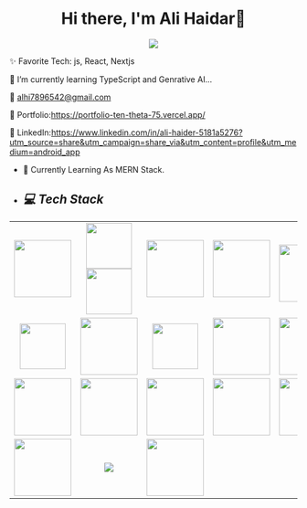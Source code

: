 <body>
  <div align="center">
    <h1> Hi there, I'm Ali Haidar👋</h1>
  </div>
<p align="center">
<a href="#"><img src="https://readme-typing-svg.herokuapp.com/?lines=Mern+Stack+Developer&font=Roboto&size=26&duration=3500&pause=500&center=true&width=500&height=50&color=eab676"></a>


✨ Favorite Tech: js, React, Nextjs

📓 I’m currently learning TypeScript and Genrative AI... 

📧 alhi7896542@gmail.com

🎨 Portfolio:https://portfolio-ten-theta-75.vercel.app/

💼 LinkedIn:https://www.linkedin.com/in/ali-haider-5181a5276?utm_source=share&utm_campaign=share_via&utm_content=profile&utm_medium=android_app

- 🔭 Currently Learning As MERN Stack.

- <h2><i>💻 Tech Stack</i></h2>

<table width="100">
<tr>
  <td align='center' width="200">
        <img src="https://upload.wikimedia.org/wikipedia/commons/thumb/3/38/HTML5_Badge.svg/600px-HTML5_Badge.svg.png"  width="100">
    </td>
 <td align='center' width="200">
        <img src="https://github.com/abranhe/programming-languages-logos/blob/master/src/javascript/javascript.svg" width="80">
        <img src="https://icons.iconarchive.com/icons/ampeross/qetto/256/css-icon.png" width="80">
    </td>
 <td align='center' width="200">
        <img src="https://fiverr-res.cloudinary.com/npm-assets/layout-server/fiverr-og-logo.5fd6463.png" width="100">
<td align='center' width="200">
        <img src="https://github.com/abranhe/programming-languages-logos/blob/master/src/javascript/javascript.svg" width="100">
    </td>
 <td align='center' width="200">
        <img src="https://www.vectorlogo.zone/logos/reactjs/reactjs-ar21.svg">
        <img src="https://www.vectorlogo.zone/logos/reactjs/reactjs-ar21.svg" width="100">
    </td>
    <td align='center' width="200">
        <img src="https://icons.iconarchive.com/icons/arturo-wibawa/akar/256/nextjs-icon.png" width="100">
    </td>


</tr>

<tr>
    <td align='center'>
        <img src="https://upload.wikimedia.org/wikipedia/commons/thumb/4/4c/Typescript_logo_2020.svg/1200px-Typescript_logo_2020.svg.png" width="80">
    <td align='center' width="200">
        <img src="https://upload.wikimedia.org/wikipedia/commons/thumb/4/4c/Typescript_logo_2020.svg/1200px-Typescript_logo_2020.svg.png" width="100">
    </td>
    <td align='center'>
        <img src="https://www.linkpicture.com/q/OpenAI-ChatGPT-5-Logo-Vector.svg.png"  width="80">
    <td align='center' width="200">
        <img src="https://icons.iconarchive.com/icons/simpleicons-team/simple/256/firebase-icon.png"  width="100">
    </td>
    <td align='center' width="200">
        <img src="https://cdn.pixabay.com/photo/2015/04/23/17/41/node-js-736399_1280.png" width="100">
    </td>
    <td align='center' width="200">
        <img src="https://github.com/IjjazAhmad/IjjazAhmad/assets/102515357/c00cc058-90fe-4246-8b87-2ee564ac2f89" width="100">
    </td>
    <td align='center' width="200">
        <img src="https://cdn3d.iconscout.com/3d/free/thumb/free-github-2950150-2447911.png?f=webp" width="100">
    </td>
</tr>
<tr>
    <td align='center' width="200">
        <img src="https://icons.getbootstrap.com/assets/img/icons-hero.png" width="100">
    </td>
    <td align='center' width="200">
        <img src="https://cdn.iconscout.com/icon/free/png-256/free-sass-13-1175092.png"  width="100">
    </td>
    <td align='center' width="200">
        <img src="https://cdn3d.iconscout.com/3d/free/thumb/free-tailwind-9294852-7577995.png?f=webp" width="100">
    </td>
    <td align='center' width="200">
        <img src="https://uploads-ssl.webflow.com/602a49b4c90708f6641a192e/62aaec4339a8f3b14347736a_123_ant-design.259fccdbe1.png" width="100">
    </td>
    <td align='center' width="200">
        <img src="https://fiverr-res.cloudinary.com/npm-assets/layout-server/fiverr-og-logo.5fd6463.png" width="100">
    </td>
</tr>
<tr>
    <td align='center' width="200">
        <img src="https://img.freepik.com/premium-psd/api-setting-3d-icon_136651-1168.jpg" width="100">
    </td>
    <td align='center'>
        <img src="https://www.linkpicture.com/q/download_193.jpg">
    <td align='center' width="200">
        <img src="https://cdn.iconscout.com/icon/free/png-256/free-postman-3628992-3030217.png"  width="100">
    </td>

</tr>
